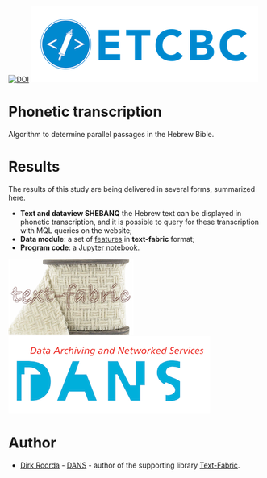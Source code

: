 [![DOI](https://zenodo.org/badge/104842823.svg)](https://zenodo.org/badge/latestdoi/104842823)
[![etcbc](programs/images/etcbc.png)](http://www.etcbc.nl)

# Phonetic transcription
Algorithm to determine parallel passages in the Hebrew Bible.

# Results

The results of this study are being delivered in several forms, summarized here.

* **Text and dataview SHEBANQ**
  the Hebrew text can be displayed in phonetic transcription, and it is possible
  to query for these transcription with MQL queries on the website;
* **Data module**: a set of 
  [features](https://github.com/ETCBC/parallels/tree/master/tf)
  in **text-fabric** format;
* **Program code**: a
  [Jupyter notebook](https://github.com/ETCBC/parallels/tree/master/programs).

![tf](programs/tf-small.png)
[![dans](programs/images/dans.png)](https://www.dans.knaw.nl)

# Author
* [Dirk Roorda](mailto:dirk.roorda@dans.knaw.nl) -
  [DANS](https://dans.knaw.nl/en/front-page?set_language=en) -
  author of the supporting library
  [Text-Fabric](https://github.com/Dans-labs/text-fabric).

